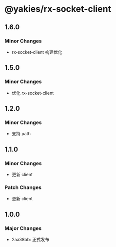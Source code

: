 # @yakies/rx-socket-client

## 1.6.0

### Minor Changes

- rx-socket-client 构建优化

## 1.5.0

### Minor Changes

- 优化 rx-socket-client

## 1.2.0

### Minor Changes

- 支持 path

## 1.1.0

### Minor Changes

- 更新 client

### Patch Changes

- 更新 client

## 1.0.0

### Major Changes

- 2aa38bb: 正式发布
